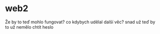 # web2
Že by to teď mohlo fungovat?
co kdybych udělal další věc?
snad už
teď by to už nemělo chtít heslo
